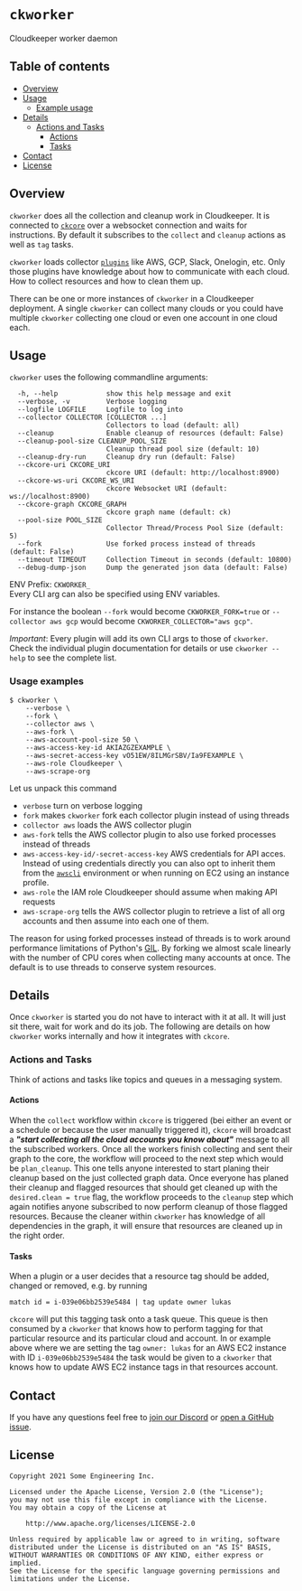 # `ckworker`
Cloudkeeper worker daemon


## Table of contents

* [Overview](#overview)
* [Usage](#usage)
    * [Example usage](#example-usage)
* [Details](#details)
    * [Actions and Tasks](#actions-and-tasks)
        * [Actions](#actions)
        * [Tasks](#tasks)
* [Contact](#contact)
* [License](#license)


## Overview
`ckworker` does all the collection and cleanup work in Cloudkeeper. It is connected to [`ckcore`](../ckcore/) over a websocket connection and waits for instructions. By default it subscribes to the `collect` and `cleanup` actions as well as `tag` tasks.

`ckworker` loads collector [`plugins`](../plugins/) like AWS, GCP, Slack, Onelogin, etc.
Only those plugins have knowledge about how to communicate with each cloud. How to collect resources and how to clean them up.

There can be one or more instances of `ckworker` in a Cloudkeeper deployment. A single `ckworker` can collect many clouds or you could have multiple `ckworker` collecting one cloud or even one account in one cloud each.


## Usage
`ckworker` uses the following commandline arguments:
```
  -h, --help            show this help message and exit
  --verbose, -v         Verbose logging
  --logfile LOGFILE     Logfile to log into
  --collector COLLECTOR [COLLECTOR ...]
                        Collectors to load (default: all)
  --cleanup             Enable cleanup of resources (default: False)
  --cleanup-pool-size CLEANUP_POOL_SIZE
                        Cleanup thread pool size (default: 10)
  --cleanup-dry-run     Cleanup dry run (default: False)
  --ckcore-uri CKCORE_URI
                        ckcore URI (default: http://localhost:8900)
  --ckcore-ws-uri CKCORE_WS_URI
                        ckcore Websocket URI (default: ws://localhost:8900)
  --ckcore-graph CKCORE_GRAPH
                        ckcore graph name (default: ck)
  --pool-size POOL_SIZE
                        Collector Thread/Process Pool Size (default: 5)
  --fork                Use forked process instead of threads (default: False)
  --timeout TIMEOUT     Collection Timeout in seconds (default: 10800)
  --debug-dump-json     Dump the generated json data (default: False)
  ```

ENV Prefix: `CKWORKER_`  
Every CLI arg can also be specified using ENV variables.

For instance the boolean `--fork` would become `CKWORKER_FORK=true` or `--collector aws gcp` would become `CKWORKER_COLLECTOR="aws gcp"`.

*Important*: Every plugin will add its own CLI args to those of `ckworker`. Check the individual plugin documentation for details or use `ckworker --help` to see the complete list.


### Usage examples
```
$ ckworker \
    --verbose \
    --fork \
    --collector aws \
    --aws-fork \
    --aws-account-pool-size 50 \
    --aws-access-key-id AKIAZGZEXAMPLE \
    --aws-secret-access-key vO51EW/8ILMGrSBV/Ia9FEXAMPLE \
    --aws-role Cloudkeeper \
    --aws-scrape-org
```

Let us unpack this command
- `verbose` turn on verbose logging
- `fork` makes `ckworker` fork each collector plugin instead of using threads
- `collector aws` loads the AWS collector plugin
- `aws-fork` tells the AWS collector plugin to also use forked processes instead of threads
- `aws-access-key-id/-secret-access-key` AWS credentials for API acces. Instead of using credentials directly you can also opt to inherit them from the [`awscli`](https://aws.amazon.com/cli/) environment or when running on EC2 using an instance profile.
- `aws-role` the IAM role Cloudkeeper should assume when making API requests
- `aws-scrape-org` tells the AWS collector plugin to retrieve a list of all org accounts and then assume into each one of them.

The reason for using forked processes instead of threads is to work around performance limitations of Python's [GIL](https://en.wikipedia.org/wiki/Global_interpreter_lock). By forking we almost scale linearly with the number of CPU cores when collecting many accounts at once. The default is to use threads to conserve system resources.


## Details
Once `ckworker` is started you do not have to interact with it at all. It will just sit there, wait for work and do its job. The following are details on how `ckworker` works internally and how it integrates with `ckcore`.


### Actions and Tasks
Think of actions and tasks like topics and queues in a messaging system.


#### Actions
When the `collect` workflow within `ckcore` is triggered (bei either an event or a schedule or because the user manually triggered it), `ckcore` will broadcast a ***"start collecting all the cloud accounts you know about"*** message to all the subscribed workers.
Once all the workers finish collecting and sent their graph to the core, the workflow will proceed to the next step which would be `plan_cleanup`. This one tells anyone interested to start planing their cleanup based on the just collected graph data. Once everyone has planed their cleanup and flagged resources that should get cleaned up with the `desired.clean = true` flag, the workflow proceeds to the `cleanup` step which again notifies anyone subscribed to now perform cleanup of those flagged resources. Because the cleaner within `ckworker` has knowledge of all dependencies in the graph, it will ensure that resources are cleaned up in the right order.


#### Tasks
When a plugin or a user decides that a resource tag should be added, changed or removed, e.g. by running
```
match id = i-039e06bb2539e5484 | tag update owner lukas
```
`ckcore` will put this tagging task onto a task queue. This queue is then consumed by a `ckworker` that knows how to perform tagging for that particular resource and its particular cloud and account. In or example above where we are setting the tag `owner: lukas` for an AWS EC2 instance with ID `i-039e06bb2539e5484` the task would be given to a `ckworker` that knows how to update AWS EC2 instance tags in that resources account.


## Contact
If you have any questions feel free to [join our Discord](https://discord.gg/3G3sX6y3bt) or [open a GitHub issue](https://github.com/someengineering/cloudkeeper/issues/new).


## License
```
Copyright 2021 Some Engineering Inc.

Licensed under the Apache License, Version 2.0 (the "License");
you may not use this file except in compliance with the License.
You may obtain a copy of the License at

    http://www.apache.org/licenses/LICENSE-2.0

Unless required by applicable law or agreed to in writing, software
distributed under the License is distributed on an "AS IS" BASIS,
WITHOUT WARRANTIES OR CONDITIONS OF ANY KIND, either express or implied.
See the License for the specific language governing permissions and
limitations under the License.
```

